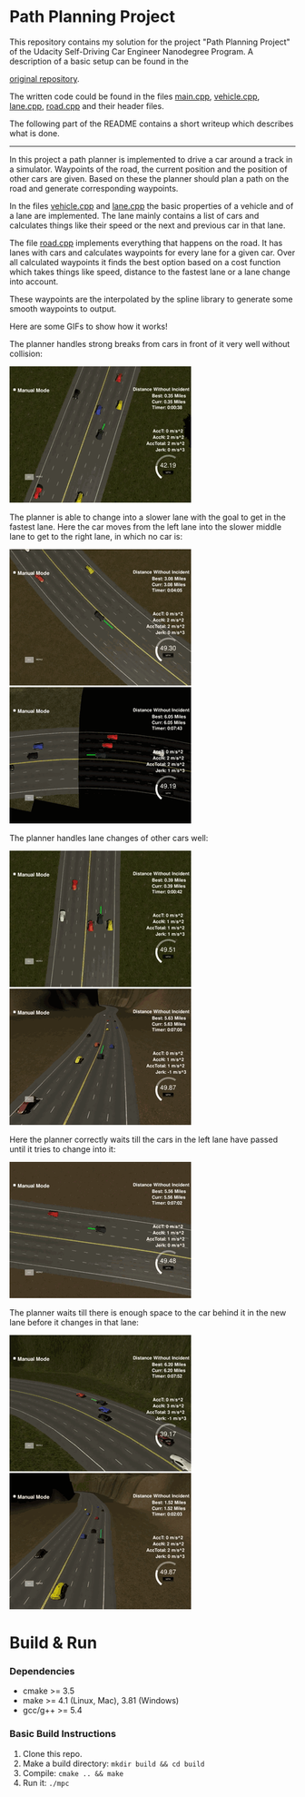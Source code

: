 # Path Planning Project

This repository contains my solution for the project "Path Planning Project" of the Udacity Self-Driving Car Engineer Nanodegree Program. A description of a basic setup can be found in the

[original repository](https://github.com/udacity/CarND-MPC-Project).

The written code could be found in the files [main.cpp](./src/main.cpp), [vehicle.cpp](./src/vehicle.cpp), [lane.cpp](./src/lane.cpp), [road.cpp](./src/road.cpp) and their header files.

The following part of the README contains a short writeup which describes what is done.

---


In this project a path planner is implemented to drive a car around a track in a simulator. Waypoints of the road, the current position and the position of other cars are given. Based on these the planner should plan a path on the road and generate corresponding waypoints.


In the files [vehicle.cpp](./src/vehicle.cpp) and [lane.cpp](./src/lane.cpp) the basic properties of a vehicle and of a lane are implemented. The lane mainly contains a list of cars and calculates things like their speed or the next and previous car in that lane.

The file [road.cpp](./src/road.cpp) implements everything that happens on the road. It has lanes with cars and calculates waypoints for every lane for a given car. Over all calculated waypoints it finds the best option based on a cost function which takes things like speed, distance to the fastest lane or a lane change into account.

These waypoints are the interpolated by the spline library to generate some smooth waypoints to output.

Here are some GIFs to show how it works!

The planner handles strong breaks from cars in front of it very well without collision:

![](./gifs/P11_2.gif)

The planner is able to change into a slower lane with the goal to get in the fastest lane. Here the car moves from the left lane into the slower middle lane to get to the right lane, in which no car is:

![](./gifs/P11_3.gif)
![](./gifs/P11_5.gif)

The planner handles lane changes of other cars well:

![](./gifs/P11_6.gif)
![](./gifs/P11_10.gif)

Here the planner correctly waits till the cars in the left lane have passed until it tries to change into it:

![](./gifs/P11_7.gif)

The planner waits till there is enough space to the car behind it in the new lane before it changes in that lane:

![](./gifs/P11_8.gif)
![](./gifs/P11_9.gif)


# Build & Run

### Dependencies

* cmake >= 3.5
* make >= 4.1 (Linux, Mac), 3.81 (Windows)
* gcc/g++ >= 5.4

### Basic Build Instructions

1. Clone this repo.
2. Make a build directory: `mkdir build && cd build`
3. Compile: `cmake .. && make`
4. Run it: `./mpc`
